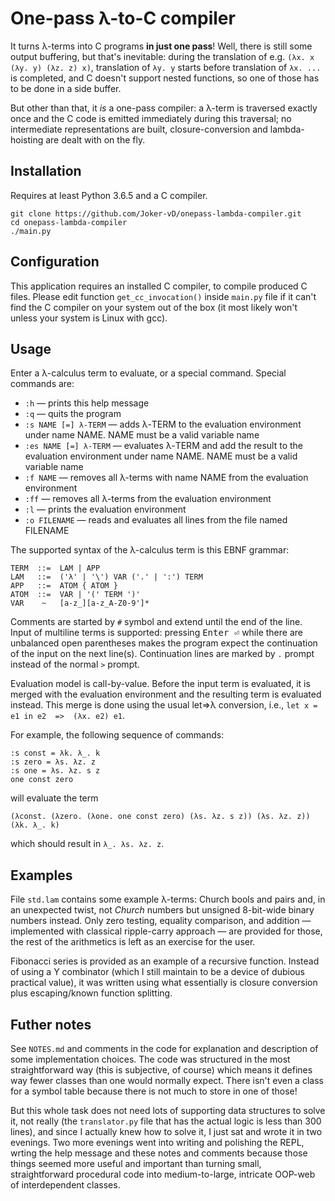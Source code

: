 # One-pass λ-to-C compiler

It turns λ-terms into C programs **in just one pass**! Well, there is still some output buffering, but that's inevitable: during the translation of e.g. `(λx. x (λy. y) (λz. z) x)`, translation of `λy. y` starts before translation of `λx. ...` is completed, and C doesn't support nested functions, so one of those has to be done in a side buffer.

But other than that, it *is* a one-pass compiler: a λ-term is traversed exactly once and the C code is emitted immediately during this traversal; no intermediate representations are built, closure-conversion and lambda-hoisting are dealt with on the fly.

## Installation

Requires at least Python 3.6.5 and a C compiler.

    git clone https://github.com/Joker-vD/onepass-lambda-compiler.git
    cd onepass-lambda-compiler
    ./main.py

## Configuration

This application requires an installed C compiler, to compile produced C files. Please edit function `get_cc_invocation()` inside `main.py` file if it can't find the C compiler on your system out of the box (it most likely won't unless your system is Linux with gcc).

## Usage

Enter a λ-calculus term to evaluate, or a special command. Special commands are:

* `:h` — prints this help message
* `:q` — quits the program
* `:s NAME [=] λ-TERM` — adds λ-TERM to the evaluation environment under name NAME. NAME must be a valid variable name
* `:es NAME [=] λ-TERM` — evaluates λ-TERM and add the result to the evaluation environment under name NAME. NAME must be a valid variable name
* `:f NAME` — removes all λ-terms with name NAME from the evaluation environment
* `:ff` — removes all λ-terms from the evaluation environment
* `:l` — prints the evaluation environment
* `:o FILENAME` — reads and evaluates all lines from the file named FILENAME

The supported syntax of the λ-calculus term is this EBNF grammar:

    TERM  ::=  LAM | APP
    LAM   ::=  ('λ' | '\') VAR ('.' | ':') TERM
    APP   ::=  ATOM { ATOM }
    ATOM  ::=  VAR | '(' TERM ')'
    VAR    ~   [a-z_][a-z_A-Z0-9']*

Comments are started by `#` symbol and extend until the end of the line. Input of multiline terms is supported: pressing <kbd>Enter ⏎</kbd> while there are unbalanced open parentheses makes the program expect the continuation of the input on the next line(s). Continuation lines are marked by `.` prompt instead of the normal `>` prompt.

Evaluation model is call-by-value. Before the input term is evaluated, it is merged with the evaluation environment and the resulting term is evaluated instead. This merge is done using the usual let=>λ conversion, i.e., `let x = e1 in e2  =>  (λx. e2) e1`.

For example, the following sequence of commands:

    :s const = λk. λ_. k
    :s zero = λs. λz. z
    :s one = λs. λz. s z
    one const zero

will evaluate the term

    (λconst. (λzero. (λone. one const zero) (λs. λz. s z)) (λs. λz. z)) (λk. λ_. k)

which should result in `λ_. λs. λz. z`.

## Examples

File `std.lam` contains some example λ-terms: Church bools and pairs and, in an unexpected twist, not *Church* numbers but unsigned 8-bit-wide binary numbers instead. Only zero testing, equality comparison, and addition — implemented with classical ripple-carry approach — are provided for those, the rest of the arithmetics is left as an exercise for the user.

Fibonacci series is provided as an example of a recursive function. Instead of using a Y combinator (which I still maintain to be a device of dubious practical value), it was written using what essentially is closure conversion plus escaping/known function splitting.

## Futher notes

See `NOTES.md` and comments in the code for explanation and description of some implementation choices. The code was structured in the most straightforward way (this is subjective, of course) which means it defines way fewer classes than one would normally expect. There isn't even a class for a symbol table because there is not much to store in one of those!

But this whole task does not need lots of supporting data structures to solve it, not really (the `translator.py` file that has the actual logic is less than 300 lines), and since I actually knew how to solve it, I just sat and wrote it in two evenings. Two more evenings went into writing and polishing the REPL, wrting the help message and these notes and comments because those things seemed more useful and important than turning small, straightforward procedural code into medium-to-large, intricate OOP-web of interdependent classes.